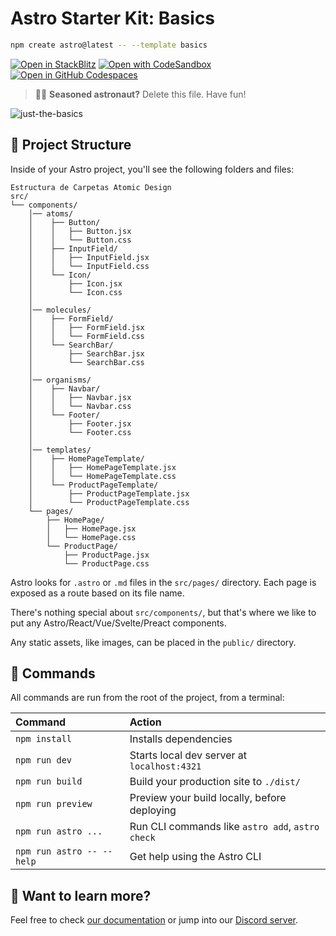 # Astro Starter Kit: Basics

```sh
npm create astro@latest -- --template basics
```

[![Open in StackBlitz](https://developer.stackblitz.com/img/open_in_stackblitz.svg)](https://stackblitz.com/github/withastro/astro/tree/latest/examples/basics)
[![Open with CodeSandbox](https://assets.codesandbox.io/github/button-edit-lime.svg)](https://codesandbox.io/p/sandbox/github/withastro/astro/tree/latest/examples/basics)
[![Open in GitHub Codespaces](https://github.com/codespaces/badge.svg)](https://codespaces.new/withastro/astro?devcontainer_path=.devcontainer/basics/devcontainer.json)

> 🧑‍🚀 **Seasoned astronaut?** Delete this file. Have fun!

![just-the-basics](https://github.com/withastro/astro/assets/2244813/a0a5533c-a856-4198-8470-2d67b1d7c554)

## 🚀 Project Structure

Inside of your Astro project, you'll see the following folders and files:

```text
Estructura de Carpetas Atomic Design
src/
└── components/
    │── atoms/
    │    ├── Button/
    │    │   ├── Button.jsx
    │    │   └── Button.css
    │    ├── InputField/
    │    │   ├── InputField.jsx
    │    │   └── InputField.css
    │    └── Icon/
    │        ├── Icon.jsx
    │        └── Icon.css
    │
    │── molecules/
    │    ├── FormField/
    │    │   ├── FormField.jsx
    │    │   └── FormField.css
    │    └── SearchBar/
    │        ├── SearchBar.jsx
    │        └── SearchBar.css
    │
    │── organisms/
    │    ├── Navbar/
    │    │   ├── Navbar.jsx
    │    │   └── Navbar.css
    │    └── Footer/
    │        ├── Footer.jsx
    │        └── Footer.css
    │
    │── templates/
    │    ├── HomePageTemplate/
    │    │   ├── HomePageTemplate.jsx
    │    │   └── HomePageTemplate.css
    │    └── ProductPageTemplate/
    │        ├── ProductPageTemplate.jsx
    │        └── ProductPageTemplate.css
    └── pages/
        ├── HomePage/
        │   ├── HomePage.jsx
        │   └── HomePage.css
        └── ProductPage/
            ├── ProductPage.jsx
            └── ProductPage.css
```

Astro looks for `.astro` or `.md` files in the `src/pages/` directory. Each page is exposed as a route based on its file name.

There's nothing special about `src/components/`, but that's where we like to put any Astro/React/Vue/Svelte/Preact components.

Any static assets, like images, can be placed in the `public/` directory.

## 🧞 Commands

All commands are run from the root of the project, from a terminal:

| Command                   | Action                                           |
| :------------------------ | :----------------------------------------------- |
| `npm install`             | Installs dependencies                            |
| `npm run dev`             | Starts local dev server at `localhost:4321`      |
| `npm run build`           | Build your production site to `./dist/`          |
| `npm run preview`         | Preview your build locally, before deploying     |
| `npm run astro ...`       | Run CLI commands like `astro add`, `astro check` |
| `npm run astro -- --help` | Get help using the Astro CLI                     |

## 👀 Want to learn more?

Feel free to check [our documentation](https://docs.astro.build) or jump into our [Discord server](https://astro.build/chat).
